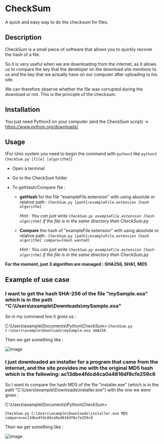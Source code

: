 # CheckSum
A quick and easy way to do the checksum for files.

## Description
CheckSum is a small piece of software that allows you to quickly recover the hash of a file.

So it is very useful when we are downloading from the internet, as it allows us to compare the key that the developer on the download site mentions to us and the key that we actually have on our computer after uploading to his site.

We can therefore observe whether the file was corrupted during the download or not. This is the principle of the checksum.

## Installation
You just need Python3 on your computer (and the CheckSum script) -> https://www.python.org/downloads/

## Usage

(For Unix system you need to begin the command with `python3` like `python3 CheckSum.py [file] [algorithm]`)

- Open a terminal 
- Go to the CheckSum folder
- To getHash/Compare file :

  * **getHash** for the file "exampleFile.extension" with using absolute or relative path : `CheckSum.py [path]/exampleFile.extension [hash algorithm]`  

    _Hint : You can just write `CheckSum.py exampleFile.extension [hash algorithm]`  if the file is in the same directory than CheckSum.py_
    
   * **Compare** the hash of "exampleFile.extension" with using absolute or relative path : `CheckSum.py [path]/exampleFile.extension [hash algorithm] compare=[Hash wanted]`  

      _Hint : You can just write `CheckSum.py exampleFile.extension [hash algorithm]`  if the file is in the same directory than CheckSum.py_
    
**For the moment, just 3 algorithm are managed : SHA256, SHA1, MD5**

## Example of use case

### I want to get the hash SHA-256 of the file "mySample.exa" which is in the path "C:\Users\example\Downloads\mySample.exa"

So in my command line it gives us : 

C:\Users\example\Documents\Python\CheckSum> `CheckSum.py C:\Users\example\Downloads\mySample.exa SHA256`

Then we get something like :

![image](https://user-images.githubusercontent.com/61197119/124780778-29adf000-df43-11eb-856f-451df67fac9e.png)

### I just downloaded an installer for a program that came from the internet, and the site provides me with the original MD5 hash which is the following: ac13dbe4fdcd4ca0a4816df8cfe259c6

So I want to compare the hash MD5 of the file "installer.exe" (which is in the path "C:\Users\example\Downloads\installer.exe") with the one we were given :

C:\Users\example\Documents\Python\CheckSum> 

`CheckSum.py C:\Users\example\Downloads\installer.exe MD5 compare=ac13dbe4fdcd4ca0a4816df8cfe259c6`

Then we get something like :

![image](https://user-images.githubusercontent.com/61197119/124782439-85c54400-df44-11eb-916d-1c686635e00d.png)

    
